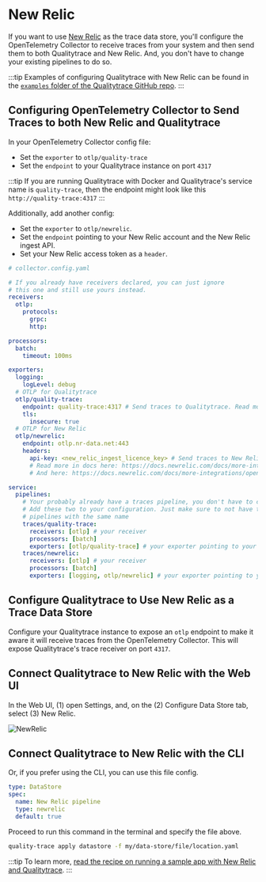 # New Relic

If you want to use [New Relic](https://newrelic.com/) as the trace data store, you'll configure the OpenTelemetry Collector to receive traces from your system and then send them to both Qualitytrace and New Relic. And, you don't have to change your existing pipelines to do so.

:::tip
Examples of configuring Qualitytrace with New Relic can be found in the [`examples` folder of the Qualitytrace GitHub repo](https://github.com/intelops/quality-trace/tree/main/examples).
:::

## Configuring OpenTelemetry Collector to Send Traces to both New Relic and Qualitytrace

In your OpenTelemetry Collector config file:

- Set the `exporter` to `otlp/quality-trace`
- Set the `endpoint` to your Qualitytrace instance on port `4317`

:::tip
If you are running Qualitytrace with Docker and Qualitytrace's service name is `quality-trace`, then the endpoint might look like this `http://quality-trace:4317`
:::

Additionally, add another config:

- Set the `exporter` to `otlp/newrelic`.
- Set the `endpoint` pointing to your New Relic account and the New Relic ingest API.
- Set your New Relic access token as a `header`.

```yaml
# collector.config.yaml

# If you already have receivers declared, you can just ignore
# this one and still use yours instead.
receivers:
  otlp:
    protocols:
      grpc:
      http:

processors:
  batch:
    timeout: 100ms

exporters:
  logging:
    logLevel: debug
  # OTLP for Qualitytrace
  otlp/quality-trace:
    endpoint: quality-trace:4317 # Send traces to Qualitytrace. Read more in docs here:  https://docs.quality-trace.io/configuration/connecting-to-data-stores/opentelemetry-collector
    tls:
      insecure: true
  # OTLP for New Relic
  otlp/newrelic:
    endpoint: otlp.nr-data.net:443
    headers:
      api-key: <new_relic_ingest_licence_key> # Send traces to New Relic.
      # Read more in docs here: https://docs.newrelic.com/docs/more-integrations/open-source-telemetry-integrations/opentelemetry/opentelemetry-setup/#collector-export
      # And here: https://docs.newrelic.com/docs/more-integrations/open-source-telemetry-integrations/opentelemetry/collector/opentelemetry-collector-basic/

service:
  pipelines:
    # Your probably already have a traces pipeline, you don't have to change it.
    # Add these two to your configuration. Just make sure to not have two
    # pipelines with the same name
    traces/quality-trace:
      receivers: [otlp] # your receiver
      processors: [batch]
      exporters: [otlp/quality-trace] # your exporter pointing to your quality-trace instance
    traces/newrelic:
      receivers: [otlp] # your receiver
      processors: [batch]
      exporters: [logging, otlp/newrelic] # your exporter pointing to your lighstep account
```

## Configure Qualitytrace to Use New Relic as a Trace Data Store

Configure your Qualitytrace instance to expose an `otlp` endpoint to make it aware it will receive traces from the OpenTelemetry Collector. This will expose Qualitytrace's trace receiver on port `4317`.

## Connect Qualitytrace to New Relic with the Web UI

In the Web UI, (1) open Settings, and, on the (2) Configure Data Store tab, select (3) New Relic.

![NewRelic](../img/New-Relic-settings.png)

<!---![](https://res.cloudinary.com/djwdcmwdz/image/upload/v1674643685/Blogposts/Docs/screely-1674643680615_de8fry.png)-->

## Connect Qualitytrace to New Relic with the CLI

Or, if you prefer using the CLI, you can use this file config.

```yaml
type: DataStore
spec:
  name: New Relic pipeline
  type: newrelic
  default: true
```

Proceed to run this command in the terminal and specify the file above.

```bash
quality-trace apply datastore -f my/data-store/file/location.yaml
```

:::tip
To learn more, [read the recipe on running a sample app with New Relic and Qualitytrace](../../examples-tutorials/recipes/running-quality-trace-with-new-relic.md).
:::
